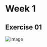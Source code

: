 # Week 1
## Exercise 01
![image](https://github.com/user-attachments/assets/e55edb92-c308-469e-940b-98ded5462153)

